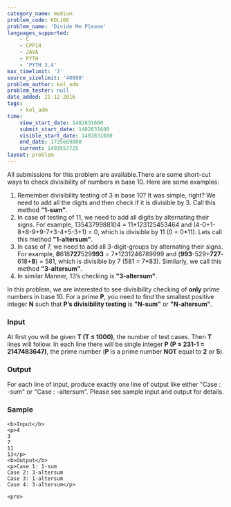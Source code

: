 ```yaml
---
category_name: medium
problem_code: KOL16E
problem_name: 'Divide Me Please'
languages_supported:
    - C
    - CPP14
    - JAVA
    - PYTH
    - 'PYTH 3.4'
max_timelimit: '2'
source_sizelimit: '40000'
problem_author: kol_adm
problem_tester: null
date_added: 21-12-2016
tags:
    - kol_adm
time:
    view_start_date: 1482831600
    submit_start_date: 1482831600
    visible_start_date: 1482831600
    end_date: 1735669800
    current: 1493557725
layout: problem
---
```

All submissions for this problem are available.There are some short-cut ways to check divisibility of numbers in base 10. Here are some examples:

1. Remember divisibility testing of 3 in base 10? It was simple, right? We need to add all the digits and then check if it is divisible by 3. Call this method **"1-sum"**.
2. In case of testing of 11, we need to add all digits by alternating their signs. For example, 1354379988104 = 11\*123125453464 and (4-0+1-8+8-9+9-7+3-4+5-3+1) = 0, which is divisible by 11 (0 = 0\*11). Lets call this method **"1-altersum"**.
3. In case of 7, we need to add all 3-digit-groups by alternating their signs. For example, **8**618**727**529**993** = 7\*1231246789999 and (**993**-529+**727**-618+**8**) = 581, which is divisible by 7 (581 = 7\*83). Similarly, we call this method **"3-altersum"**.
4. In similar Manner, 13’s checking is **"3-altersum"**.

In this problem, we are interested to see divisibility checking of **only** prime numbers in base 10. For a prime **P**, you need to find the smallest positive integer **N** such that **P’s divisibility testing** is **"N-sum"** or **"N-altersum"**.

### Input

At first you will be given **T (T ≤ 1000)**, the number of test cases. Then **T** lines will follow. In each line there will be single integer **P (P ≤ 231-1 = 2147483647)**, the prime number (**P** is a prime number **NOT** equal to **2** or **5**).

### Output

For each line of input, produce exactly one line of output like either "Case <test-case>: <N>-sum" or "Case <test-case>: <N>-altersum". Please see sample input and output for details.

### Sample

 ```
<b>Input</b>
<p>4
3
7
11
13</p>
<b>Output</b>
<p>Case 1: 1-sum
Case 2: 3-altersum
Case 3: 1-altersum
Case 4: 3-altersum</p>

<pre>
